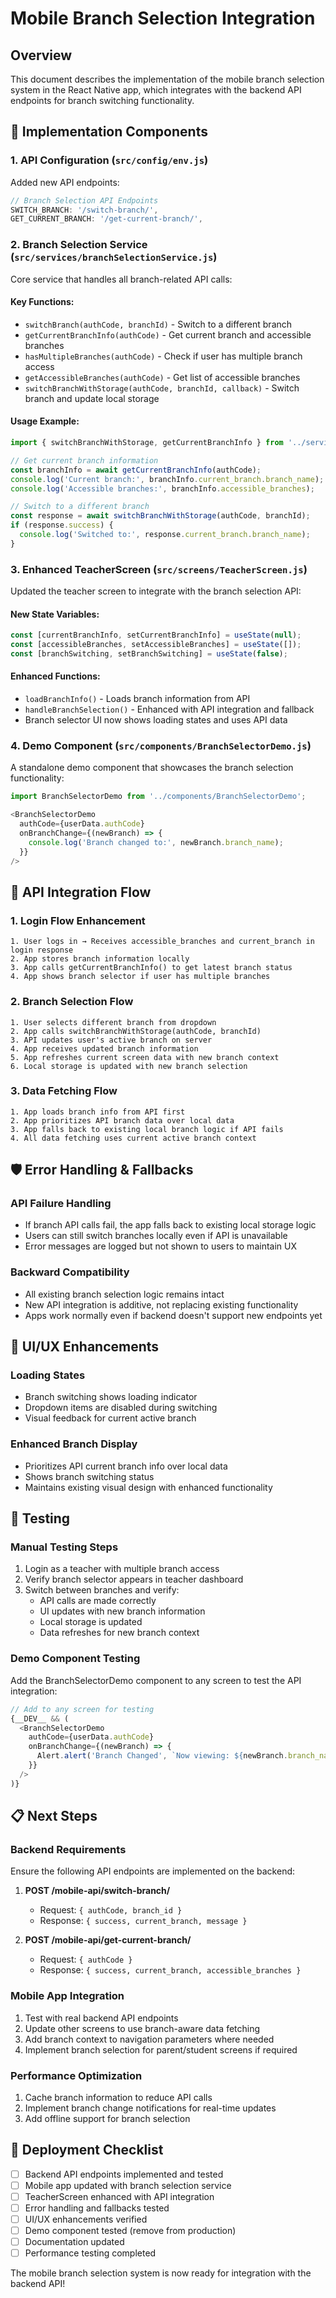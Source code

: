 # Mobile Branch Selection Integration

## Overview

This document describes the implementation of the mobile branch selection system in the React Native app, which integrates with the backend API endpoints for branch switching functionality.

## 🔧 Implementation Components

### 1. API Configuration (`src/config/env.js`)

Added new API endpoints:
```javascript
// Branch Selection API Endpoints
SWITCH_BRANCH: '/switch-branch/',
GET_CURRENT_BRANCH: '/get-current-branch/',
```

### 2. Branch Selection Service (`src/services/branchSelectionService.js`)

Core service that handles all branch-related API calls:

#### Key Functions:
- `switchBranch(authCode, branchId)` - Switch to a different branch
- `getCurrentBranchInfo(authCode)` - Get current branch and accessible branches
- `hasMultipleBranches(authCode)` - Check if user has multiple branch access
- `getAccessibleBranches(authCode)` - Get list of accessible branches
- `switchBranchWithStorage(authCode, branchId, callback)` - Switch branch and update local storage

#### Usage Example:
```javascript
import { switchBranchWithStorage, getCurrentBranchInfo } from '../services/branchSelectionService';

// Get current branch information
const branchInfo = await getCurrentBranchInfo(authCode);
console.log('Current branch:', branchInfo.current_branch.branch_name);
console.log('Accessible branches:', branchInfo.accessible_branches);

// Switch to a different branch
const response = await switchBranchWithStorage(authCode, branchId);
if (response.success) {
  console.log('Switched to:', response.current_branch.branch_name);
}
```

### 3. Enhanced TeacherScreen (`src/screens/TeacherScreen.js`)

Updated the teacher screen to integrate with the branch selection API:

#### New State Variables:
```javascript
const [currentBranchInfo, setCurrentBranchInfo] = useState(null);
const [accessibleBranches, setAccessibleBranches] = useState([]);
const [branchSwitching, setBranchSwitching] = useState(false);
```

#### Enhanced Functions:
- `loadBranchInfo()` - Loads branch information from API
- `handleBranchSelection()` - Enhanced with API integration and fallback
- Branch selector UI now shows loading states and uses API data

### 4. Demo Component (`src/components/BranchSelectorDemo.js`)

A standalone demo component that showcases the branch selection functionality:

```javascript
import BranchSelectorDemo from '../components/BranchSelectorDemo';

<BranchSelectorDemo 
  authCode={userData.authCode}
  onBranchChange={(newBranch) => {
    console.log('Branch changed to:', newBranch.branch_name);
  }}
/>
```

## 🎯 API Integration Flow

### 1. Login Flow Enhancement
```
1. User logs in → Receives accessible_branches and current_branch in login response
2. App stores branch information locally
3. App calls getCurrentBranchInfo() to get latest branch status
4. App shows branch selector if user has multiple branches
```

### 2. Branch Selection Flow
```
1. User selects different branch from dropdown
2. App calls switchBranchWithStorage(authCode, branchId)
3. API updates user's active branch on server
4. App receives updated branch information
5. App refreshes current screen data with new branch context
6. Local storage is updated with new branch selection
```

### 3. Data Fetching Flow
```
1. App loads branch info from API first
2. App prioritizes API branch data over local data
3. App falls back to existing local branch logic if API fails
4. All data fetching uses current active branch context
```

## 🛡️ Error Handling & Fallbacks

### API Failure Handling
- If branch API calls fail, the app falls back to existing local storage logic
- Users can still switch branches locally even if API is unavailable
- Error messages are logged but not shown to users to maintain UX

### Backward Compatibility
- All existing branch selection logic remains intact
- New API integration is additive, not replacing existing functionality
- Apps work normally even if backend doesn't support new endpoints yet

## 🎨 UI/UX Enhancements

### Loading States
- Branch switching shows loading indicator
- Dropdown items are disabled during switching
- Visual feedback for current active branch

### Enhanced Branch Display
- Prioritizes API current branch info over local data
- Shows branch switching status
- Maintains existing visual design with enhanced functionality

## 🔧 Testing

### Manual Testing Steps
1. Login as a teacher with multiple branch access
2. Verify branch selector appears in teacher dashboard
3. Switch between branches and verify:
   - API calls are made correctly
   - UI updates with new branch information
   - Local storage is updated
   - Data refreshes for new branch context

### Demo Component Testing
Add the BranchSelectorDemo component to any screen to test the API integration:

```javascript
// Add to any screen for testing
{__DEV__ && (
  <BranchSelectorDemo 
    authCode={userData.authCode}
    onBranchChange={(newBranch) => {
      Alert.alert('Branch Changed', `Now viewing: ${newBranch.branch_name}`);
    }}
  />
)}
```

## 📋 Next Steps

### Backend Requirements
Ensure the following API endpoints are implemented on the backend:

1. **POST /mobile-api/switch-branch/**
   - Request: `{ authCode, branch_id }`
   - Response: `{ success, current_branch, message }`

2. **POST /mobile-api/get-current-branch/**
   - Request: `{ authCode }`
   - Response: `{ success, current_branch, accessible_branches }`

### Mobile App Integration
1. Test with real backend API endpoints
2. Update other screens to use branch-aware data fetching
3. Add branch context to navigation parameters where needed
4. Implement branch selection for parent/student screens if required

### Performance Optimization
1. Cache branch information to reduce API calls
2. Implement branch change notifications for real-time updates
3. Add offline support for branch selection

## 🚀 Deployment Checklist

- [ ] Backend API endpoints implemented and tested
- [ ] Mobile app updated with branch selection service
- [ ] TeacherScreen enhanced with API integration
- [ ] Error handling and fallbacks tested
- [ ] UI/UX enhancements verified
- [ ] Demo component tested (remove from production)
- [ ] Documentation updated
- [ ] Performance testing completed

The mobile branch selection system is now ready for integration with the backend API!
